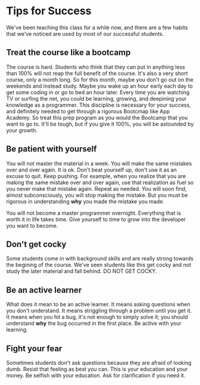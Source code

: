 # Tips for Success

We've been teaching this class for a while now, and there are a few habits that we've noticed are used by most of our successful students.

## Treat the course like a bootcamp

The course is hard. Students who think that they can put in anything less than 100% will not reap the full benefit of the course. It's also a very short course, only a month long. So for this month, maybe you don't go out on the weekends and instead study. Maybe you wake up an hour early each day to get some coding in or go to bed an hour later. Every time you are watching TV or surfing the net, you could be learning, growing, and deepining your knowledge as a programmer. This discipline is necessary for your success, and definitely needed to get through a rigorous Bootcmap like App Academy. So treat this prep program as you would the Bootcamp that you want to go to. It'll be tough, but if you give it 100%, you will be astounded by your growth.

## Be patient with yourself

You will not master the material in a week. You will make the same mistakes over and over again. It is ok. Don't beat yourself up, don't use it as an excuse to quit. Keep pushing. For example, when you realize that you are making the same mistake over and over again, use that realization as fuel so you never make that mistake again. Repeat as needed. You will soon find, almost subconsciously, you will stop making the mistake. But you must be rigorous in understanding **why** you made the mistake you made.

You will not become a master programmer overnight. Everything that is worth it in life takes time. Give yourself to time to grow into the developer you want to become.

## Don't get cocky

Some students come in with background skills and are really strong towards the begining of the course. We've seen students like this get cocky and not study the later material and fall behind. DO NOT GET COCKY.

## Be an active learner

What does it mean to be an active learner. It means asking questions when you don't understand. It means striggling through a problem until you get it. It means when you hit a bug, it's not enough to simply solve it; you should understand **why** the bug occurred in the first place. Be active with your learning.

## Fight your fear

Sometimes students don't ask questions because they are afraid of looking dumb. Resist that feeling as best you can. This is your education and your money. Be selfish with your education.  Ask for clarification if you need it. 
